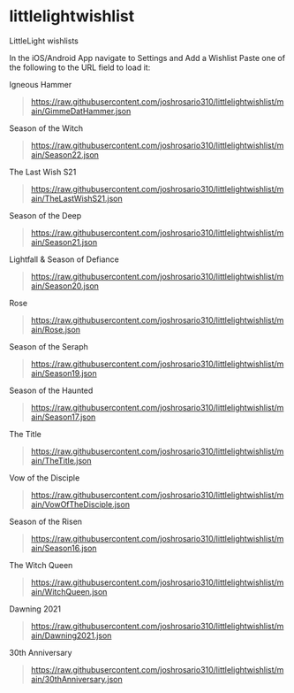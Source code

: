 # littlelightwishlist
LittleLight wishlists

In the iOS/Android App navigate to Settings and Add a Wishlist
Paste one of the following to the URL field to load it:

Igneous Hammer
> https://raw.githubusercontent.com/joshrosario310/littlelightwishlist/main/GimmeDatHammer.json

Season of the Witch
> https://raw.githubusercontent.com/joshrosario310/littlelightwishlist/main/Season22.json

The Last Wish S21
> https://raw.githubusercontent.com/joshrosario310/littlelightwishlist/main/TheLastWishS21.json

Season of the Deep
> https://raw.githubusercontent.com/joshrosario310/littlelightwishlist/main/Season21.json

Lightfall & Season of Defiance
> https://raw.githubusercontent.com/joshrosario310/littlelightwishlist/main/Season20.json

Rose
> https://raw.githubusercontent.com/joshrosario310/littlelightwishlist/main/Rose.json

Season of the Seraph
> https://raw.githubusercontent.com/joshrosario310/littlelightwishlist/main/Season19.json

Season of the Haunted
> https://raw.githubusercontent.com/joshrosario310/littlelightwishlist/main/Season17.json

The Title
> https://raw.githubusercontent.com/joshrosario310/littlelightwishlist/main/TheTitle.json

Vow of the Disciple
> https://raw.githubusercontent.com/joshrosario310/littlelightwishlist/main/VowOfTheDisciple.json

Season of the Risen
> https://raw.githubusercontent.com/joshrosario310/littlelightwishlist/main/Season16.json

The Witch Queen
> https://raw.githubusercontent.com/joshrosario310/littlelightwishlist/main/WitchQueen.json

Dawning 2021
> https://raw.githubusercontent.com/joshrosario310/littlelightwishlist/main/Dawning2021.json

30th Anniversary
> https://raw.githubusercontent.com/joshrosario310/littlelightwishlist/main/30thAnniversary.json
